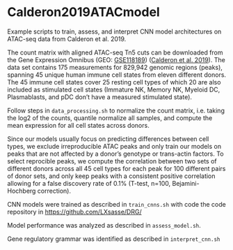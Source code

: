 # Calderon2019ATACmodel
Example scripts to train, assess, and interpret CNN model architectures on ATAC-seq data from Calderon et al. 2019.

The count matrix with aligned ATAC-seq Tn5 cuts can be downloaded from the Gene Expression Omnibus (GEO: [GSE118189](https://www.ncbi.nlm.nih.gov/geo/query/acc.cgi?acc=GSE118189)) ([Calderon et al. 2019](https://www.nature.com/articles/s41588-019-0505-9)). The data set contains 175 measurements for 829,942 genomic regions (peaks), spanning 45 unique human immune cell states from eleven different donors. The 45 immune cell states cover 25 resting cell types of which 20 are also included as stimulated cell states (Immature NK, Memory NK, Myeloid DC, Plasmablasts, and pDC don’t have a measured stimulated state). 

Follow steps in `data_processing.sh` to normalize the count matrix, i.e. taking the log2 of the counts, quantile normalize all samples, and compute the mean expression for all cell states across donors. 

Since our models usually focus on predicting differences between cell types, we exclude irreproducible ATAC peaks and only train our models on peaks that are not affected by a donor’s genotype or trans-actin factors. To select reprocible peaks, we compute the correlation between two sets of different donors across all 45 cell types for each peak for 100 different pairs of donor sets, and only keep peaks with a consistent positive correlation allowing for a false discovery rate of 0.1% (T-test, n=100, Bejamini-Hochberg correction). 

CNN models were trained as described in `train_cnns.sh` with code the code repository in https://github.com/LXsasse/DRG/

Model performance was analyzed as described in `assess_model.sh`. 

Gene regulatory grammar was identified as described in `interpret_cnn.sh`



